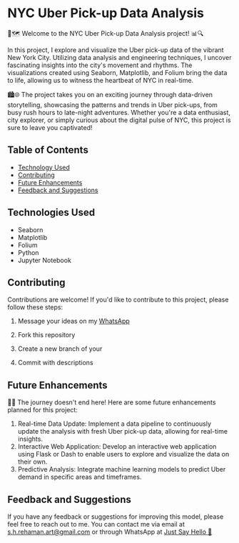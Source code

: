 # NYC Uber Pick-up Data Analysis
🚕🗺️ Welcome to the NYC Uber Pick-up Data Analysis project! 📊🔍

In this project, I explore and visualize the Uber pick-up data of the vibrant New York City. Utilizing data analysis and engineering techniques, I uncover fascinating insights into the city's movement and rhythms. The visualizations created using Seaborn, Matplotlib, and Folium bring the data to life, allowing us to witness the heartbeat of NYC in real-time.

🏙️🌐 The project takes you on an exciting journey through data-driven storytelling, showcasing the patterns and trends in Uber pick-ups, from busy rush hours to late-night adventures. Whether you're a data enthusiast, city explorer, or simply curious about the digital pulse of NYC, this project is sure to leave you captivated!

## Table of Contents
- [Technology Used](#technologies)
- [Contributing](#contributing)
- [Future Enhancements](#future)
- [Feedback and Suggestions](#feedback-and-suggestions) 

## Technologies Used
- Seaborn
- Matplotlib
- Folium
- Python
- Jupyter Notebook

## Contributing

Contributions are welcome! If you'd like to contribute to this project, please follow these steps:

 1. Message your ideas on my [WhatsApp](https://api.whatsapp.com/send/?phone=919777795786&text=Hello%20Shaikh%20Habibur%20Rehaman,%20I%20get%20this%20no.%20from%20your%20Github%20&type=phone_number&app_absent=0)
 2. Fork this repository 

 3. Create a new branch of your 
 4. Commit with descriptions 


## Future Enhancements
🚀🔮 The journey doesn't end here! Here are some future enhancements planned for this project:

1. Real-time Data Update: Implement a data pipeline to continuously update the analysis with fresh Uber pick-up data, allowing for real-time insights.
2. Interactive Web Application: Develop an interactive web application using Flask or Dash to enable users to explore and visualize the data on their own.
3. Predictive Analysis: Integrate machine learning models to predict Uber demand in specific areas and timeframes.



## Feedback and Suggestions

If you have any feedback or suggestions for improving this model, please feel free to reach out to me. You can contact me via email at s.h.rehaman.art@gmail.com or through WhatsApp at [Just Say Hello 👋 ](https://api.whatsapp.com/send/?phone=919777795786&text=Hello%20Shaikh%20Habibur%20Rehaman,%20I%20get%20this%20no.%20from%20your%20Github%20&type=phone_number&app_absent=0)
